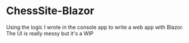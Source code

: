 # ChessSite-Blazor

Using the logic I wrote in the console app to write a web app with Blazor. The UI is really messy but it's a WIP
